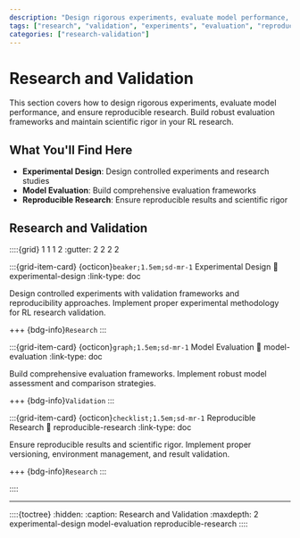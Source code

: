 ```yaml
---
description: "Design rigorous experiments, evaluate model performance, and ensure reproducible research"
tags: ["research", "validation", "experiments", "evaluation", "reproducibility"]
categories: ["research-validation"]
---
```


# Research and Validation

This section covers how to design rigorous experiments, evaluate model performance, and ensure reproducible research. Build robust evaluation frameworks and maintain scientific rigor in your RL research.

## What You'll Find Here

- **Experimental Design**: Design controlled experiments and research studies
- **Model Evaluation**: Build comprehensive evaluation frameworks
- **Reproducible Research**: Ensure reproducible results and scientific rigor

## Research and Validation

::::{grid} 1 1 1 2
:gutter: 2 2 2 2

:::{grid-item-card} {octicon}`beaker;1.5em;sd-mr-1` Experimental Design
:link: experimental-design
:link-type: doc

Design controlled experiments with validation frameworks and reproducibility approaches. Implement proper experimental methodology for RL research validation.

+++
{bdg-info}`Research`
:::

:::{grid-item-card} {octicon}`graph;1.5em;sd-mr-1` Model Evaluation
:link: model-evaluation
:link-type: doc

Build comprehensive evaluation frameworks. Implement robust model assessment and comparison strategies.

+++
{bdg-info}`Validation`
:::

:::{grid-item-card} {octicon}`checklist;1.5em;sd-mr-1` Reproducible Research
:link: reproducible-research
:link-type: doc

Ensure reproducible results and scientific rigor. Implement proper versioning, environment management, and result validation.

+++
{bdg-info}`Research`
:::

::::

---

::::{toctree}
:hidden:
:caption: Research and Validation
:maxdepth: 2
experimental-design
model-evaluation
reproducible-research
:::: 